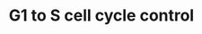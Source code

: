 ---
annotations:
- type: Pathway Ontology
  value: G1/S DNA damage checkpoint pathway
- type: Pathway Ontology
  value: cell cycle checkpoint pathway
authors:
- MaintBot
- Khanspers
- Christine Chichester
- Egonw
- Mkutmon
description: 'In the G1 phase there are two types of DNA damage responses, the p53-dependent
  and the p53-independent pathways. The p53-dependent responses inhibit CDKs through
  the up-regulation of genes encoding CKIs mediated by the p53 protein, whereas the
  p53-independent mechanisms inhibit CDKs through the inhibitory T14Y15 phosphorylation
  of Cdk2. Failure of DNA damage checkpoints in G1 leads to mutagenic replication
  of damaged templates and other replication defects.  Source: Reactome http://www.reactome.org/cgi-bin/eventbrowser?DB=gk_current&FOCUS_SPECIES=Homo%20sapiens&ID=69615&'
last-edited: 2018-01-19
organisms:
- Gallus gallus
redirect_from:
- /index.php/Pathway:WP840
- /instance/WP840
schema-jsonld:
- '@context': https://schema.org/
  '@id': https://wikipathways.github.io/pathways/WP840.html
  '@type': Dataset
  creator:
    '@type': Organization
    name: WikiPathways
  description: 'In the G1 phase there are two types of DNA damage responses, the p53-dependent
    and the p53-independent pathways. The p53-dependent responses inhibit CDKs through
    the up-regulation of genes encoding CKIs mediated by the p53 protein, whereas
    the p53-independent mechanisms inhibit CDKs through the inhibitory T14Y15 phosphorylation
    of Cdk2. Failure of DNA damage checkpoints in G1 leads to mutagenic replication
    of damaged templates and other replication defects.  Source: Reactome http://www.reactome.org/cgi-bin/eventbrowser?DB=gk_current&FOCUS_SPECIES=Homo%20sapiens&ID=69615&'
  keywords:
  - POLE
  - CDK4
  - TP53
  - CCNH
  - PRIM1
  - CCNE2
  - MYC
  - CDKN2A
  - ATM
  - CDK
  - MYT1
  - CCNB1
  - MDM2
  - E2F5
  - RBL1
  - GADD45A
  - CREB3L4
  - E2F1
  - MCM2
  - PRIM2
  - E2f
  - MCM5
  - RPA1
  - CREB3L1
  - CDKN2C
  - RPA3
  - MNAT1
  - CDK6
  - E2F4
  - CREBL1
  - E2F3
  - CDKN1C
  - TFDP2
  - ORC1
  - CREB3
  - E2F6
  - CDKN1B
  - CCNE1
  - RPA2
  - TFDP1
  - MCM6
  - CDK1
  - CCND2
  - RB1
  - CCNG2
  - POLE2
  - ORC2
  - PCNA
  - CDKN2B
  - ORC5
  - CDKN2D
  - CDC45
  - WEE1
  - CCND1
  - MCM3
  - ORC4
  - CDC25A
  - CDK2
  - CREB3L3
  - ORC6
  - CDKN1A
  - E2F2
  - CREB1
  - POLA2
  - CCNA1
  - ORC3
  - MCM7
  - MCM4
  - CDK7
  - CCND3
  license: CC0
  name: G1 to S cell cycle control
seo: CreativeWork
title: G1 to S cell cycle control
wpid: WP840
---
